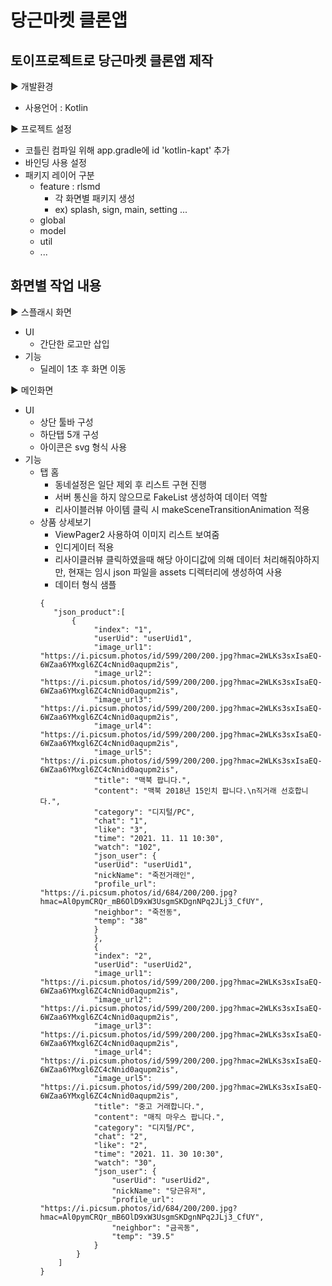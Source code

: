 # 당근마켓 클론앱

## 토이프로젝트로 당근마켓 클론앱 제작

► 개발환경

- 사용언어 : Kotlin

► 프로젝트 설정

- 코틀린 컴파일 위해 app.gradle에 id 'kotlin-kapt' 추가
- 바인딩 사용 설정
- 패키지 레이어 구분
  - feature : rlsmd
    - 각 화면별 패키지 생성
    - ex) splash, sign, main, setting ...
  - global
  - model
  - util
  - ...

## 화면별 작업 내용

► 스플래시 화면

- UI
  - 간단한 로고만 삽입
- 기능
  - 딜레이 1초 후 화면 이동

► 메인화면

- UI
  - 상단 툴바 구성
  - 하단탭 5개 구성
  - 아이콘은 svg 형식 사용
- 기능
  - 탭 홈
    - 동네설정은 일단 제외 후 리스트 구현 진행
    - 서버 통신을 하지 않으므로 FakeList 생성하여 데이터 역할
    - 리사이블러뷰 아이템 클릭 시 makeSceneTransitionAnimation 적용
  - 상품 상세보기
    - ViewPager2 사용하여 이미지 리스트 보여줌
    - 인디게이터 적용
    - 리사이클러뷰 클릭하였을때 해당 아이디값에 의해 데이터 처리해줘야하지만, 현재는 임시 json 파일을 assets 디렉터리에 생성하여 사용
    - 데이터 형식 샘플
    ```
    {
       "json_product":[
           {
                "index": "1",
                "userUid": "userUid1",
                "image_url1": "https://i.picsum.photos/id/599/200/200.jpg?hmac=2WLKs3sxIsaEQ-6WZaa6YMxgl6ZC4cNnid0aqupm2is",
                "image_url2": "https://i.picsum.photos/id/599/200/200.jpg?hmac=2WLKs3sxIsaEQ-6WZaa6YMxgl6ZC4cNnid0aqupm2is",
                "image_url3": "https://i.picsum.photos/id/599/200/200.jpg?hmac=2WLKs3sxIsaEQ-6WZaa6YMxgl6ZC4cNnid0aqupm2is",
                "image_url4": "https://i.picsum.photos/id/599/200/200.jpg?hmac=2WLKs3sxIsaEQ-6WZaa6YMxgl6ZC4cNnid0aqupm2is",
                "image_url5": "https://i.picsum.photos/id/599/200/200.jpg?hmac=2WLKs3sxIsaEQ-6WZaa6YMxgl6ZC4cNnid0aqupm2is",
                "title": "맥북 팝니다.",
                "content": "맥북 2018년 15인치 팝니다.\n직거래 선호합니다.",
                "category": "디지털/PC",
                "chat": "1",
                "like": "3",
                "time": "2021. 11. 11 10:30",
                "watch": "102",
                "json_user": {
                "userUid": "userUid1",
                "nickName": "죽전거래인",
                "profile_url": "https://i.picsum.photos/id/684/200/200.jpg?hmac=Al0pymCRQr_mB6OlD9xW3UsgmSKDgnNPq2JLj3_CfUY",
                "neighbor": "죽전동",
                "temp": "38"
                }
                },
                {
                "index": "2",
                "userUid": "userUid2",
                "image_url1": "https://i.picsum.photos/id/599/200/200.jpg?hmac=2WLKs3sxIsaEQ-6WZaa6YMxgl6ZC4cNnid0aqupm2is",
                "image_url2": "https://i.picsum.photos/id/599/200/200.jpg?hmac=2WLKs3sxIsaEQ-6WZaa6YMxgl6ZC4cNnid0aqupm2is",
                "image_url3": "https://i.picsum.photos/id/599/200/200.jpg?hmac=2WLKs3sxIsaEQ-6WZaa6YMxgl6ZC4cNnid0aqupm2is",
                "image_url4": "https://i.picsum.photos/id/599/200/200.jpg?hmac=2WLKs3sxIsaEQ-6WZaa6YMxgl6ZC4cNnid0aqupm2is",
                "image_url5": "https://i.picsum.photos/id/599/200/200.jpg?hmac=2WLKs3sxIsaEQ-6WZaa6YMxgl6ZC4cNnid0aqupm2is",
                "title": "중고 거래합니다.",
                "content": "매직 마우스 팝니다.",
                "category": "디지털/PC",
                "chat": "2",
                "like": "2",
                "time": "2021. 11. 30 10:30",
                "watch": "30",
                "json_user": {
                    "userUid": "userUid2",
                    "nickName": "당근유저",
                    "profile_url": "https://i.picsum.photos/id/684/200/200.jpg?hmac=Al0pymCRQr_mB6OlD9xW3UsgmSKDgnNPq2JLj3_CfUY",
                    "neighbor": "금곡동",
                    "temp": "39.5"
                }
            }
        ]
    }
    ```
